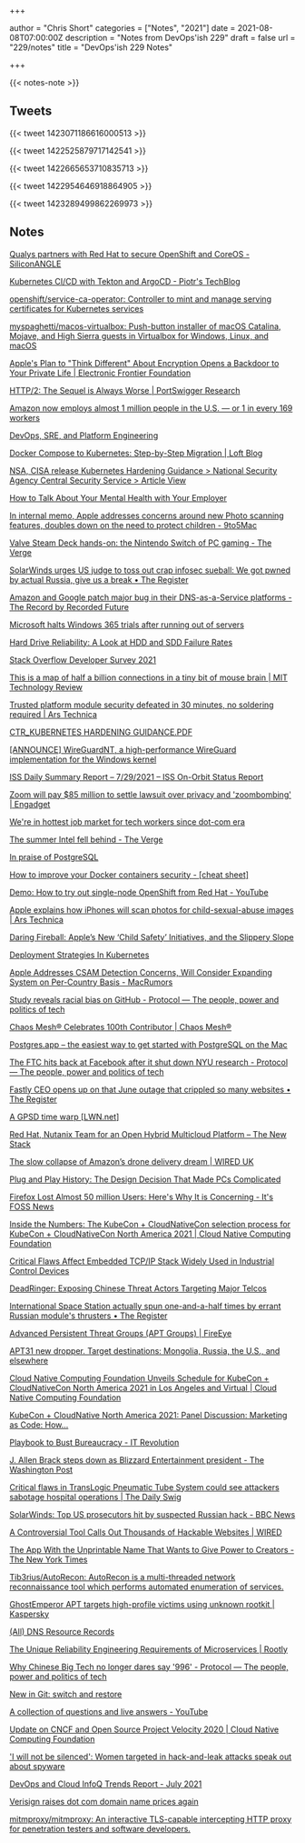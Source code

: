 +++

author = "Chris Short"
categories = ["Notes", "2021"]
date = 2021-08-08T07:00:00Z
description = "Notes from DevOps'ish 229"
draft = false
url = "229/notes"
title = "DevOps'ish 229 Notes"

+++

{{< notes-note >}}

## Tweets

{{< tweet 1423071186616000513 >}}

{{< tweet 1422525879717142541 >}}

{{< tweet 1422665653710835713 >}}

{{< tweet 1422954646918864905 >}}

{{< tweet 1423289499862269973 >}}

## Notes

[Qualys partners with Red Hat to secure OpenShift and CoreOS - SiliconANGLE](https://siliconangle.com/2021/08/04/qualys-partners-red-hat-secure-openshift-coreos/)

[Kubernetes CI/CD with Tekton and ArgoCD - Piotr's TechBlog](https://piotrminkowski.com/2021/08/05/kubernetes-ci-cd-with-tekton-and-argocd/)

[openshift/service-ca-operator: Controller to mint and manage serving certificates for Kubernetes services](https://github.com/openshift/service-ca-operator)

[myspaghetti/macos-virtualbox: Push-button installer of macOS Catalina, Mojave, and High Sierra guests in Virtualbox for Windows, Linux, and macOS](https://github.com/myspaghetti/macos-virtualbox)

[Apple's Plan to "Think Different" About Encryption Opens a Backdoor to Your Private Life | Electronic Frontier Foundation](https://www.eff.org/deeplinks/2021/08/apples-plan-think-different-about-encryption-opens-backdoor-your-private-life)

[HTTP/2: The Sequel is Always Worse | PortSwigger Research](https://portswigger.net/research/http2)

[Amazon now employs almost 1 million people in the U.S. — or 1 in every 169 workers](https://www.nbcnews.com/business/business-news/amazon-now-employs-almost-1-million-people-u-s-or-n1275539)

[DevOps, SRE, and Platform Engineering](https://iximiuz.com/en/posts/devops-sre-and-platform-engineering/?utm_medium=reddit&utm_source=r_devopsish)

[Docker Compose to Kubernetes: Step-by-Step Migration | Loft Blog](https://loft.sh/blog/docker-compose-to-kubernetes-step-by-step-migration/)

[NSA, CISA release Kubernetes Hardening Guidance > National Security Agency Central Security Service > Article View](https://www.nsa.gov/News-Features/Feature-Stories/Article-View/Article/2716980/nsa-cisa-release-kubernetes-hardening-guidance/)

[How to Talk About Your Mental Health with Your Employer](https://hbr.org/2021/07/how-to-talk-about-your-mental-health-with-your-employer)

[In internal memo, Apple addresses concerns around new Photo scanning features, doubles down on the need to protect children - 9to5Mac](https://9to5mac.com/2021/08/06/apple-internal-memo-icloud-photo-scanning-concerns/)

[Valve Steam Deck hands-on: the Nintendo Switch of PC gaming - The Verge](https://www.theverge.com/2021/8/6/22612886/valve-steam-deck-handheld-gaming-pc-hands-on-preview)

[SolarWinds urges US judge to toss out crap infosec sueball: We got pwned by actual Russia, give us a break • The Register](https://www.theregister.com/2021/08/04/solarwinds_lawsuit_shareholders_motion_dismiss/)

[Amazon and Google patch major bug in their DNS-as-a-Service platforms - The Record by Recorded Future](https://therecord.media/amazon-and-google-patch-major-bug-in-their-dns-as-a-service-platforms/)

[Microsoft halts Windows 365 trials after running out of servers](https://www.bleepingcomputer.com/news/microsoft/microsoft-halts-windows-365-trials-after-running-out-of-servers/)

[Hard Drive Reliability: A Look at HDD and SDD Failure Rates](https://www.backblaze.com/blog/backblaze-drive-stats-for-q2-2021/?utm_campaign=B1C%20Newsletter&utm_medium=email&_hsmi=146179110&utm_content=146179109&utm_source=hs_email)

[Stack Overflow Developer Survey 2021](https://insights.stackoverflow.com/survey/2021#technology-most-loved-dreaded-and-wanted)

[This is a map of half a billion connections in a tiny bit of mouse brain | MIT Technology Review](https://www.technologyreview.com/2021/08/02/1030453/microns-connections-in-a-mouse-brain/)

[Trusted platform module security defeated in 30 minutes, no soldering required | Ars Technica](https://arstechnica.com/gadgets/2021/08/how-to-go-from-stolen-pc-to-network-intrusion-in-30-minutes/)

[CTR_KUBERNETES HARDENING GUIDANCE.PDF](https://media.defense.gov/2021/Aug/03/2002820425/-1/-1/1/CTR_KUBERNETES%20HARDENING%20GUIDANCE.PDF)

[[ANNOUNCE] WireGuardNT, a high-performance WireGuard implementation for the Windows kernel](https://lists.zx2c4.com/pipermail/wireguard/2021-August/006887.html)

[ISS Daily Summary Report – 7/29/2021 – ISS On-Orbit Status Report](https://blogs.nasa.gov/stationreport/2021/07/29/iss-daily-summary-report-7-29-2021/)

[Zoom will pay $85 million to settle lawsuit over privacy and 'zoombombing' | Engadget](https://www.engadget.com/zoom-privacy-lawsuit-settlement-205427084.html?guccounter=1)

[We're in hottest job market for tech workers since dot-com era](https://www.bostonherald.com/2021/07/18/were-in-hottest-job-market-for-tech-workers-since-dot-com-era/)

[The summer Intel fell behind - The Verge](https://www.theverge.com/22597713/intel-7nm-delay-summer-2020-apple-arm-switch-roadmap-gelsinger-ceo?scrolla=5eb6d68b7fedc32c19ef33b4)

[In praise of PostgreSQL](https://drewdevault.com/2021/08/05/In-praise-of-Postgres.html?utm_source=Pointer&utm_campaign=4fccd833ab-ISSUE_243&utm_medium=email&utm_term=0_6ba2b83261-4fccd833ab-300312877)

[How to improve your Docker containers security - [cheat sheet]](https://blog.gitguardian.com/how-to-improve-your-docker-containers-security-cheat-sheet/?utm_source=Pointer&utm_campaign=4fccd833ab-ISSUE_243&utm_medium=email&utm_term=0_6ba2b83261-4fccd833ab-300312877)

[Demo: How to try out single-node OpenShift from Red Hat - YouTube](https://www.youtube.com/watch?v=QFf0yVAHQKc)

[Apple explains how iPhones will scan photos for child-sexual-abuse images | Ars Technica](https://arstechnica.com/tech-policy/2021/08/apple-explains-how-iphones-will-scan-photos-for-child-sexual-abuse-images/)

[Daring Fireball: Apple’s New ‘Child Safety’ Initiatives, and the Slippery Slope](https://daringfireball.net/2021/08/apple_child_safety_initiatives_slippery_slope)

[Deployment Strategies In Kubernetes](https://auth0.com/blog/deployment-strategies-in-kubernetes/)

[Apple Addresses CSAM Detection Concerns, Will Consider Expanding System on Per-Country Basis - MacRumors](https://www.macrumors.com/2021/08/06/apple-to-consider-csam-detection-per-country/?scrolla=5eb6d68b7fedc32c19ef33b4)

[Study reveals racial bias on GitHub - Protocol — The people, power and politics of tech](https://www.protocol.com/policy/github-race-bias-study)

[Chaos Mesh® Celebrates 100th Contributor | Chaos Mesh®](https://chaos-mesh.org/blog/chaos-mesh-celebrates-100th-contributor/)

[Postgres.app – the easiest way to get started with PostgreSQL on the Mac](https://postgresapp.com/)

[The FTC hits back at Facebook after it shut down NYU research - Protocol — The people, power and politics of tech](https://www.protocol.com/ftc-zuckerberg-nyu-letter#toggle-gdpr)

[Fastly CEO opens up on that June outage that crippled so many websites • The Register](https://www.theregister.com/2021/08/05/fastly_ceo_outage/)

[A GPSD time warp [LWN.net]](https://lwn.net/SubscriberLink/865044/c7d4680c55526374/)

[Red Hat, Nutanix Team for an Open Hybrid Multicloud Platform – The New Stack](https://thenewstack.io/red-hat-nutanix-team-for-a-open-hybrid-multicloud-platform/)

[The slow collapse of Amazon’s drone delivery dream | WIRED UK](https://www.wired.co.uk/article/amazon-drone-delivery-prime-air)

[Plug and Play History: The Design Decision That Made PCs Complicated](https://tedium.co/2021/08/04/plug-and-play-peripheral-history/)

[Firefox Lost Almost 50 million Users: Here's Why It is Concerning - It's FOSS News](https://news.itsfoss.com/firefox-decline/)

[Inside the Numbers: The KubeCon + CloudNativeCon selection process for KubeCon + CloudNativeCon North America 2021 | Cloud Native Computing Foundation](https://www.cncf.io/blog/2021/08/04/inside-the-numbers-the-kubecon-cloudnativecon-selection-process-for-kubecon-cloudnativecon-north-america-2021/)

[Critical Flaws Affect Embedded TCP/IP Stack Widely Used in Industrial Control Devices](https://thehackernews.com/2021/08/critical-flaws-affect-embedded-tcpip.html)

[DeadRinger: Exposing Chinese Threat Actors Targeting Major Telcos](https://www.cybereason.com/blog/deadringer-exposing-chinese-threat-actors-targeting-major-telcos)

[International Space Station actually spun one-and-a-half times by errant Russian module's thrusters • The Register](https://www.theregister.com/2021/08/03/iss_thruster_spin/)

[Advanced Persistent Threat Groups (APT Groups) | FireEye](https://www.fireeye.com/current-threats/apt-groups.html)

[APT31 new dropper. Target destinations: Mongolia, Russia, the U.S., and elsewhere](https://www.ptsecurity.com/ww-en/analytics/pt-esc-threat-intelligence/apt31-new-attacks/)

[Cloud Native Computing Foundation Unveils Schedule for KubeCon + CloudNativeCon North America 2021 in Los Angeles and Virtual | Cloud Native Computing Foundation](https://www.cncf.io/announcements/2021/08/04/cloud-native-computing-foundation-unveils-schedule-for-kubecon-cloudnativecon-north-america-2021-in-los-angeles-and-virtual/)

[KubeCon + CloudNative North America 2021: Panel Discussion: Marketing as Code: How...](https://kccncna2021.sched.com/event/lV3S/panel-discussion-marketing-as-code-how-to-rock-out-with-non-code-contributions-bart-farrell-data-on-kubernetes-community-kunal-kushwaha-code-for-cause-kaslin-fields-google-matt-broberg-red-hat-chris-short-red-hat)

[Playbook to Bust Bureaucracy - IT Revolution](https://itrevolution.com/playbook-to-bust-bureaucracy/)

[J. Allen Brack steps down as Blizzard Entertainment president - The Washington Post](https://www.washingtonpost.com/video-games/2021/08/03/j-allen-brack-resigns-blizzard-lawsuit/?utm_source=reddit.com)

[Critical flaws in TransLogic Pneumatic Tube System could see attackers sabotage hospital operations | The Daily Swig](https://portswigger.net/daily-swig/critical-flaws-in-translogic-pneumatic-tube-system-could-see-attackers-sabotage-nbsp-hospital-operations)

[SolarWinds: Top US prosecutors hit by suspected Russian hack - BBC News](https://www.bbc.com/news/world-us-canada-58042344)

[A Controversial Tool Calls Out Thousands of Hackable Websites | WIRED](https://www.wired.com/story/punkspider-web-site-vulnerabilities/)

[The App With the Unprintable Name That Wants to Give Power to Creators - The New York Times](https://www.nytimes.com/2021/08/02/technology/fypm-creators-app-pay.html)

[Tib3rius/AutoRecon: AutoRecon is a multi-threaded network reconnaissance tool which performs automated enumeration of services.](https://github.com/Tib3rius/AutoRecon)

[GhostEmperor APT targets high-profile victims using unknown rootkit | Kaspersky](https://usa.kaspersky.com/about/press-releases/2021_ghostemperor-apt-targets-high-profile-victims-using-unknown-rootkit)

[(All) DNS Resource Records](https://www.netmeister.org/blog/dns-rrs.html)

[The Unique Reliability Engineering Requirements of Microservices | Rootly](https://rootly.io/blog/the-unique-reliability-engineering-requirements-of-microservices)

[Why Chinese Big Tech no longer dares say '996' - Protocol — The people, power and politics of tech](https://www.protocol.com/china/china-996-overtime-era-ended)

[New in Git: switch and restore](https://www.banterly.net/2021/07/31/new-in-git-switch-and-restore/)

[A collection of questions and live answers - YouTube](https://www.youtube.com/watch?v=ub1MAIusPwM)

[Update on CNCF and Open Source Project Velocity 2020 | Cloud Native Computing Foundation](https://www.cncf.io/blog/2021/08/02/update-on-cncf-and-open-source-project-velocity-2020/)

['I will not be silenced': Women targeted in hack-and-leak attacks speak out about spyware](https://www.nbcnews.com/tech/social-media/i-will-not-be-silenced-women-targeted-hack-leak-attacks-n1275540)

[DevOps and Cloud InfoQ Trends Report - July 2021](https://www.infoq.com/articles/devops-and-cloud-trends-2021/)

[Verisign raises dot com domain name prices again](https://www.coywolf.news/webmaster/verisign-raises-dot-com-domain-name-prices-again/)

[mitmproxy/mitmproxy: An interactive TLS-capable intercepting HTTP proxy for penetration testers and software developers.](https://github.com/mitmproxy/mitmproxy)